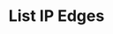 ---
title: List IP Edges
excerpt: Retrieve a paginated, filtered list of IP Edges
api:
  file: story-protocol-api-reference.json
  operationId: post_api-v1-assets-edges
deprecated: false
hidden: false
metadata:
  title: ''
  description: ''
  robots: index
next:
  description: ''
---